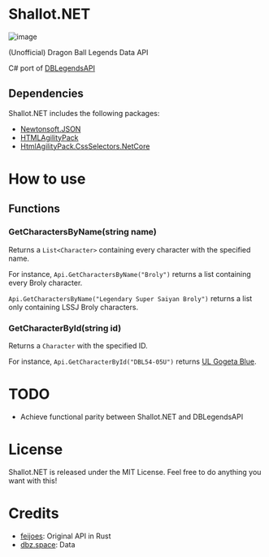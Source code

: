 # Shallot.NET
![image](https://github.com/Helix128/Shallot.NET/assets/15237757/7c23d2b2-fbbd-4d24-86a1-66acbf480a99)

(Unofficial) Dragon Ball Legends Data API

C# port of [DBLegendsAPI](https://github.com/feijoes/DBlegendsAPI)


## Dependencies
Shallot.NET includes the following packages:
- [Newtonsoft.JSON](https://github.com/JamesNK/Newtonsoft.Json/tree/master)
- [HTMLAgilityPack](https://github.com/zzzprojects/html-agility-pack/tree/master)
- [HtmlAgilityPack.CssSelectors.NetCore](https://github.com/trenoncourt/HtmlAgilityPack.CssSelectors.NetCore)

# How to use
## Functions

### GetCharactersByName(string name)

Returns a ```List<Character>``` containing every character with the specified name.

For instance, ```Api.GetCharactersByName("Broly")``` returns a list containing every Broly character.

```Api.GetCharactersByName("Legendary Super Saiyan Broly")``` returns a list only containing LSSJ Broly characters.

### GetCharacterById(string id)

Returns a ```Character``` with the specified ID.

For instance, ```Api.GetCharacterById("DBL54-05U")``` returns [UL Gogeta Blue](https://legends.dbz.space/characters/508).

# TODO

- Achieve functional parity between Shallot.NET and DBLegendsAPI

# License

Shallot.NET is released under the MIT License. Feel free to do anything you want with this!

# Credits

- [feijoes](https://github.com/feijoes): Original API in Rust
- [dbz.space](https://legends.dbz.space/): Data
